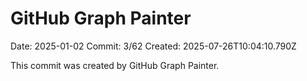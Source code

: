 # GitHub Graph Painter

Date: 2025-01-02
Commit: 3/62
Created: 2025-07-26T10:04:10.790Z

This commit was created by GitHub Graph Painter.

